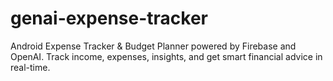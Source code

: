 # genai-expense-tracker
Android Expense Tracker &amp; Budget Planner powered by Firebase and OpenAI. Track income, expenses, insights, and get smart financial advice in real-time.
